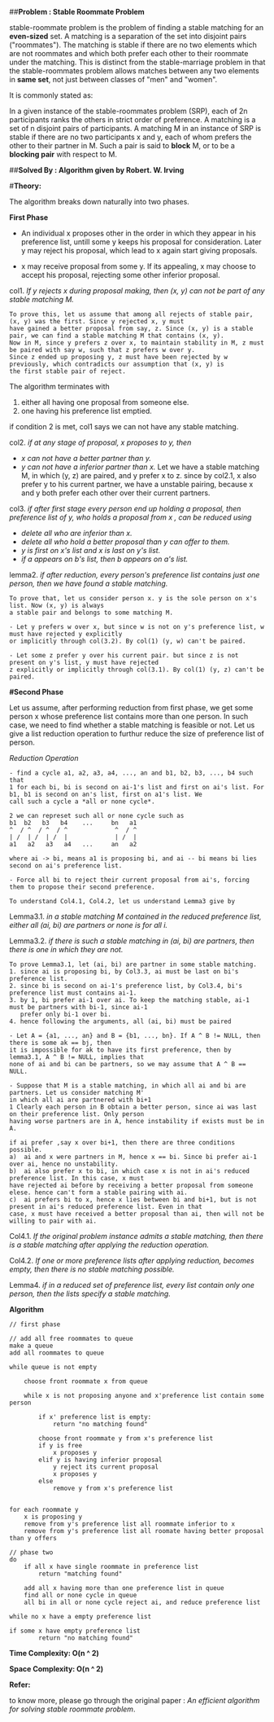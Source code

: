 ##**Problem : Stable Roommate Problem**

stable-roommate problem is the problem of finding a stable matching for an **even-sized** set. A matching is a separation of the set into disjoint pairs ("roommates"). The matching is stable if there are no two elements which are not roommates and which both prefer each other to their roommate under the matching. This is distinct from the stable-marriage problem in that the stable-roommates problem allows matches between any two elements in **same set**, not just between classes of "men" and "women". 


It is commonly stated as: 

In a given instance of the stable-roommates problem (SRP), each of 2n participants ranks the others in strict order of preference. A matching is a set of n disjoint pairs of participants. A matching M in an instance of SRP is stable if there are no two participants x and y, each of whom prefers the other to their partner in M. Such a pair is said to **block** M, or to be a **blocking pair** with respect to M.

##**Solved By : Algorithm given by Robert. W. Irving**

#**Theory:**

The algorithm breaks down naturally into two phases.

**First Phase**

- An individual x proposes other in the order in which they appear in his preference list, untill some y keeps his proposal for
consideration. Later y may reject his proposal, which lead to x again start giving proposals.

- x may receive proposal from some y. If its appealing, x may choose to accept his proposal, rejecting some other inferior proposal.


col1.  *If y rejects x during proposal making, then (x, y) can not be part of any stable matching M.*

    To prove this, let us assume that among all rejects of stable pair, (x, y) was the first. Since y rejected x, y must
    have gained a better proposal from say, z. Since (x, y) is a stable pair, we can find a stable matching M that contains (x, y).
    Now in M, since y prefers z over x, to maintain stability in M, z must be paired with say w, such that z prefers w over y.
    Since z ended up proposing y, z must have been rejected by w previously, which contradicts our assumption that (x, y) is
    the first stable pair of reject.
    
The algorithm terminates with 
1)  either all having one proposal from someone else.
2)  one having his preference list emptied.

if condition 2 is met, col1 says we can not have any stable matching.


col2. *if at any stage of proposal, x proposes to y, then*
- *x can not have a better partner than y.*
- *y can not have a inferior partner than x.*
    Let we have a stable matching M, in which (y, z) are paired, and y prefer x to z. since by col2.1, x also
    prefer y to his current partner, we have a unstable pairing, because x and y both prefer each other over their
    current partners.

col3. *if after first stage every person end up holding a proposal, then preference list of y,
who holds a proposal from x , can be reduced using*
- *delete all who are inferior than x.*
- *delete all who hold a better proposal than y can offer to them.*
- *y is first on x's list and x is last on y's list.*
- *if a appears on b's list, then b appears on a's list.*

lemma2. *if after reduction, every person's preference list contains just one person, then
we have found a stable matching.*

    To prove that, let us consider person x. y is the sole person on x's list. Now (x, y) is always
    a stable pair and belongs to some matching M. 

    - Let y prefers w over x, but since w is not on y's preference list, w must have rejected y explicitly
    or implicitly through col(3.2). By col(1) (y, w) can't be paired.

    - Let some z prefer y over his current pair. but since z is not present on y's list, y must have rejected
    z explicitly or implicitly through col(3.1). By col(1) (y, z) can't be paired.


**#Second Phase**

Let us assume, after performing reduction from first phase, we get some person x whose preference list
contains more than one person. In such case, we need to find whether a stable matching is feasible or not.
Let us give a list reduction operation to furthur reduce the size of preference list of person.

*Reduction Operation*

    - find a cycle a1, a2, a3, a4, ..., an and b1, b2, b3, ..., b4 such that 
    1 for each bi, bi is second on ai-1's list and first on ai's list. For b1, b1 is second on an's list, first on a1's list. We
    call such a cycle a *all or none cycle*.

    2 we can represet such all or none cycle such as
    b1  b2   b3   b4    ...     bn   a1     
    ^  / ^  / ^  / ^             ^  / ^
    | /  | /  | /  |             | /  |
    a1   a2   a3   a4   ...     an   a2
    
    where ai -> bi, means a1 is proposing bi, and ai -- bi means bi lies second on ai's preference list.

    - Force all bi to reject their current proposal from ai's, forcing them to propose their second preference.
    
    To understand Col4.1, Col4.2, let us understand Lemma3 give by

Lemma3.1. *in a stable matching M contained in the reduced preference list, either all (ai, bi)
are partners or none is for all i.*

Lemma3.2. *if there is such a stable matching in (ai, bi) are partners, then there is one in which
they are not.*

    To prove Lemma3.1, let (ai, bi) are partner in some stable matching. 
    1. since ai is proposing bi, by Col3.3, ai must be last on bi's preference list. 
    2. since bi is second on ai-1's preference list, by Col3.4, bi's preference list must contains ai-1.
    3. by 1, bi prefer ai-1 over ai. To keep the matching stable, ai-1 must be partners with bi-1, since ai-1
       prefer only bi-1 over bi.
    4. hence following the arguments, all (ai, bi) must be paired

    - Let A = {a1, ..., an} and B = {b1, ..., bn}. If A ^ B != NULL, then there is some ak == bj, then
    it is impossible for ak to have its first preference, then by lemma3.1, A ^ B != NULL, implies that
    none of ai and bi can be partners, so we may assume that A ^ B == NULL.

    - Suppose that M is a stable matching, in which all ai and bi are partners. Let us consider matching M'
    in which all ai are partnered with bi+1
    1 Clearly each person in B obtain a better person, since ai was last on their preference list. Only person
    having worse partners are in A, hence instability if exists must be in A.

    if ai prefer ,say x over bi+1, then there are three conditions possible.
    a)  ai and x were partners in M, hence x == bi. Since bi prefer ai-1 over ai, hence no unstability.
    b)  ai also prefer x to bi, in which case x is not in ai's reduced preference list. In this case, x must
    have rejected ai before by receiving a better proposal from someone elese. hence can't form a stable pairing with ai.
    c)  ai prefers bi to x, hence x lies between bi and bi+1, but is not present in ai's reduced preference list. Even in that
    case, x must have received a better proposal than ai, then will not be willing to pair with ai.

Col4.1. *If the original problem instance admits a stable matching, then there is a stable matching
after applying the reduction operation.*

Col4.2. *If one or more preference lists after applying reduction, becomes empty, then there is no stable
matching possible.*

Lemma4. *if in a reduced set of preference list, every list contain only one person, then the lists specify
a stable matching.*


**Algorithm**

    // first phase

    // add all free roommates to queue
    make a queue
    add all roommates to queue
    
    while queue is not empty
        
        choose front roommate x from queue
        
        while x is not proposing anyone and x'preference list contain some person
        
            if x' preference list is empty:
                return "no matching found"
            
            choose front roommate y from x's preference list
            if y is free
                x proposes y
            elif y is having inferior proposal
                y reject its current proposal
                x proposes y
            else
                remove y from x's preference list
        
        
    for each roommate y
        x is proposing y
        remove from y's preference list all roommate inferior to x
        remove from y's preference list all roomate having better proposal than y offers
        
    // phase two
    do
        if all x have single roommate in preference list
            return "matching found"
        
        add all x having more than one preference list in queue
        find all or none cycle in queue
        all bi in all or none cycle reject ai, and reduce preference list  
        
    while no x have a empty preference list
    
    if some x have empty preference list
            return "no matching found"
            
            
**Time Complexity: O(n ^ 2)**

**Space Complexity: O(n ^ 2)**

**Refer:**

to know more, please go through the original paper : *An efficient algorithm for solving stable roommate problem*.